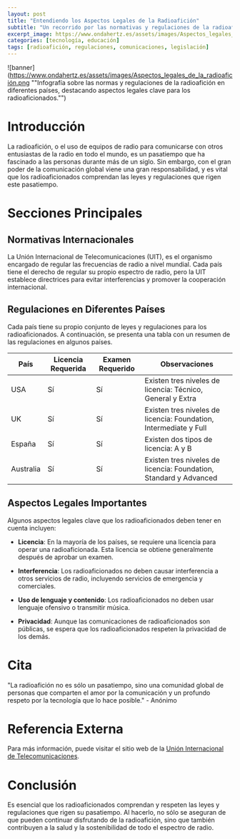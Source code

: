 ```yaml
---
layout: post
title: "Entendiendo los Aspectos Legales de la Radioafición"
subtitle: "Un recorrido por las normativas y regulaciones de la radioafición en el mundo"
excerpt_image: https://www.ondahertz.es/assets/images/Aspectos_legales_de_la_radioafición.png
categories: [tecnología, educación]
tags: [radioafición, regulaciones, comunicaciones, legislación]
---
```


![banner](https://www.ondahertz.es/assets/images/Aspectos_legales_de_la_radioafición.png ""Infografía sobre las normas y regulaciones de la radioafición en diferentes países, destacando aspectos legales clave para los radioaficionados."")

# Introducción

La radioafición, o el uso de equipos de radio para comunicarse con otros entusiastas de la radio en todo el mundo, es un pasatiempo que ha fascinado a las personas durante más de un siglo. Sin embargo, con el gran poder de la comunicación global viene una gran responsabilidad, y es vital que los radioaficionados comprendan las leyes y regulaciones que rigen este pasatiempo.

# Secciones Principales

## Normativas Internacionales 

La Unión Internacional de Telecomunicaciones (UIT), es el organismo encargado de regular las frecuencias de radio a nivel mundial. Cada país tiene el derecho de regular su propio espectro de radio, pero la UIT establece directrices para evitar interferencias y promover la cooperación internacional.

## Regulaciones en Diferentes Países 

Cada país tiene su propio conjunto de leyes y regulaciones para los radioaficionados. A continuación, se presenta una tabla con un resumen de las regulaciones en algunos países.

| País | Licencia Requerida | Examen Requerido | Observaciones |
|------|--------------------|------------------|---------------|
| USA  | Sí                | Sí              | Existen tres niveles de licencia: Técnico, General y Extra |
| UK   | Sí                | Sí              | Existen tres niveles de licencia: Foundation, Intermediate y Full |
| España | Sí             | Sí              | Existen dos tipos de licencia: A y B |
| Australia | Sí          | Sí              | Existen tres niveles de licencia: Foundation, Standard y Advanced |

## Aspectos Legales Importantes 

Algunos aspectos legales clave que los radioaficionados deben tener en cuenta incluyen:

- **Licencia**: En la mayoría de los países, se requiere una licencia para operar una radioaficionada. Esta licencia se obtiene generalmente después de aprobar un examen.

- **Interferencia**: Los radioaficionados no deben causar interferencia a otros servicios de radio, incluyendo servicios de emergencia y comerciales.

- **Uso de lenguaje y contenido**: Los radioaficionados no deben usar lenguaje ofensivo o transmitir música.

- **Privacidad**: Aunque las comunicaciones de radioaficionados son públicas, se espera que los radioaficionados respeten la privacidad de los demás.

# Cita

"La radioafición no es sólo un pasatiempo, sino una comunidad global de personas que comparten el amor por la comunicación y un profundo respeto por la tecnología que lo hace posible." - Anónimo

# Referencia Externa

Para más información, puede visitar el sitio web de la [Unión Internacional de Telecomunicaciones](https://www.itu.int/).

# Conclusión

Es esencial que los radioaficionados comprendan y respeten las leyes y regulaciones que rigen su pasatiempo. Al hacerlo, no sólo se aseguran de que pueden continuar disfrutando de la radioafición, sino que también contribuyen a la salud y la sostenibilidad de todo el espectro de radio.